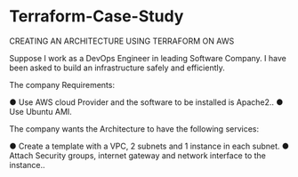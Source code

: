 # Terraform-Case-Study
CREATING AN ARCHITECTURE USING TERRAFORM ON AWS

Suppose I work as a DevOps Engineer in leading Software Company. I have been asked to build an infrastructure safely and efficiently.
  
The company Requirements:

● Use AWS cloud Provider and the software to be installed is Apache2..
● Use Ubuntu AMI.
 
The company wants the Architecture to have the following services: 

● Create a template with a VPC, 2 subnets and 1 instance in each subnet. 
● Attach Security groups, internet gateway and network interface to the instance.. 

